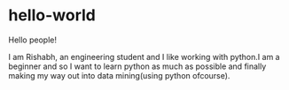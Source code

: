 # hello-world
Hello people!

I am Rishabh, an engineering student and I like working with python.I am a beginner and so I want to learn python as much as possible and finally making my way out into data mining(using python ofcourse).
